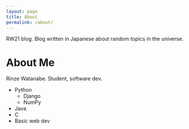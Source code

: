 ```yaml
---
layout: page
title: About
permalink: /about/
---
```


RW21 blog. Blog written in Japanese about random topics in the universe.

# About Me
Rinze Watanabe. Student, software dev.

- Python
    - Django
    - NumPy
- Java
- C
- Basic web dev